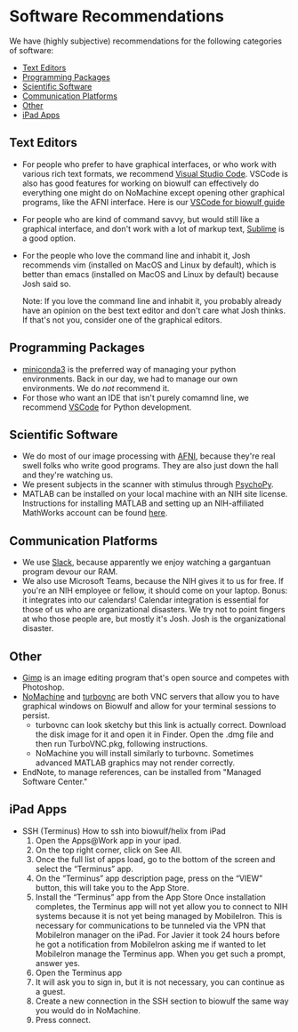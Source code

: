 # Software Recommendations

We have (highly subjective) recommendations for the following categories of
software:

- [Text Editors](#Text-Editors)
- [Programming Packages](#Programming-Packages)
- [Scientific Software](#Scientific-Software)
- [Communication Platforms](#Communication-Platforms)
- [Other](#Other)
- [iPad Apps](#iPad-Apps)

## Text Editors

- For people who prefer to have graphical interfaces, or who work with
  various rich text formats, we recommend [Visual Studio Code][vscode]. VSCode is also has good features for working on biowulf can effectively do everything one might do on NoMachine except opening other graphical programs, like the AFNI interface. Here is our [VSCode for biowulf guide][vscode_biowulf]
- For people who are kind of command savvy, but would still like a graphical
  interface, and don't work with a lot of markup text,
  [Sublime][sublime] is a good option.
- For the people who love the command line and inhabit it, Josh recommends
  vim (installed on MacOS and Linux by default),
  which is better than emacs (installed on MacOS and Linux by default)
  because Josh said so.

  Note: If you love the command line and inhabit it, you probably already have
  an opinion on the best text editor and don't care what Josh thinks. If that's
  not you, consider one of the graphical editors.

## Programming Packages

- [miniconda3][mc3] is the preferred way of managing your python
  environments.
  Back in our day, we had to manage our own environments.
  We do *not* recommend it.
- For those who want an IDE that isn't purely comamnd line, we recommend
  [VSCode][vscode] for Python development.

## Scientific Software

- We do most of our image processing with [AFNI][afni], because they're real
  swell folks who write good programs.
  They are also just down the hall and they're watching us.
- We present subjects in the scanner with stimulus through [PsychoPy][pp].
- MATLAB can be installed on your local machine with an NIH site license.
  Instructions for installing MATLAB and setting up an NIH-affiliated
  MathWorks account can be found [here][matlab].

## Communication Platforms

- We use [Slack][slack], because apparently we enjoy watching a gargantuan
  program devour our RAM.
- We also use Microsoft Teams, because the NIH gives it to us for free.
  If you're an NIH employee or fellow, it should come on your laptop.
  Bonus: it integrates into our calendars!
  Calendar integration is essential for those of us who are organizational
  disasters.
  We try not to point fingers at who those people are, but mostly it's Josh.
  Josh is the organizational disaster.

## Other

- [Gimp][gimp] is an image editing program that's open source and competes
  with Photoshop.
- [NoMachine][nomachine] and [turbovnc][tvnc] are both VNC servers that
  allow you to have graphical windows on Biowulf and allow for your
  terminal sessions to persist.
  - turbovnc can look sketchy but this link is actually correct.
    Download the disk image for it and open it in Finder.
    Open the .dmg file and then run TurboVNC.pkg, following instructions.
  - NoMachine you will install similarly to turbovnc.
    Sometimes advanced MATLAB graphics may not render correctly.
- EndNote, to manage references, can be installed from "Managed Software
  Center."

## iPad Apps

- SSH (Terminus)
    How to ssh into biowulf/helix from iPad
    1. Open the Apps@Work app in your ipad.
    1. On the top right corner, click on See All.
    1. Once the full list of apps load, go to the bottom of the screen and
    select the “Terminus” app.
    1. On the “Terminus” app description page, press on the “VIEW” button,
     this will take you to the App Store.
    1. Install the “Terminus” app from the App Store
       Once installation completes, the Terminus app will not yet allow
       you to connect to NIH systems because it is not yet being managed
       by MobileIron.
       This is necessary for communications to be tunneled via the VPN
       that MobileIron manager on the iPad.
       For Javier it took 24 hours before he got a notification from
       MobileIron asking me if wanted to let MobileIron manage the
       Terminus app.
       When you get such a prompt, answer yes.
    1. Open the Terminus app
    1. It will ask you to sign in, but it is not necessary, you can
       continue as a guest.
    1. Create a new connection in the SSH section to biowulf the same way
       you would do in NoMachine.
    1. Press connect.

[vscode]: <https://code.visualstudio.com>
[vscode_biowulf]: vscode_biowulf.md
[sublime]: <https://www.sublimetext.com>
[mc3]: <https://docs.conda.io/en/latest/miniconda.html>
[afni]: <https://afni.nimh.nih.gov/pub/dist/doc/htmldoc/background_install/install_instructs/index.html>
[pp]: <https://www.psychopy.org>
[matlab]: <https://teams.microsoft.com/l/file/3031C985-F9FE-4C0F-8571-F549EFE6917B?tenantId=14b77578-9773-42d5-8507-251ca2dc2b06&fileType=docx&objectUrl=https%3A%2F%2Fnih.sharepoint.com%2Fsites%2FNIMH-SFIM%2FShared%20Documents%2FGeneral%2FOnboarding%2FHow%20to%20Create%20a%20MathWorks%20Account.docx&baseUrl=https%3A%2F%2Fnih.sharepoint.com%2Fsites%2FNIMH-SFIM&serviceName=teams&threadId=19:919e1081447a4d58ba4003dcfe291efb@thread.skype&groupId=826bd11d-fb74-4cd5-9153-a19b6b2e0361>
[slack]: <https://slack.com>
[gimp]: <http://gimp.org>
[nomachine]: <https://www.nomachine.com>
[tvnc]: <https://sourceforge.net/projects/turbovnc/files/latest/download>
